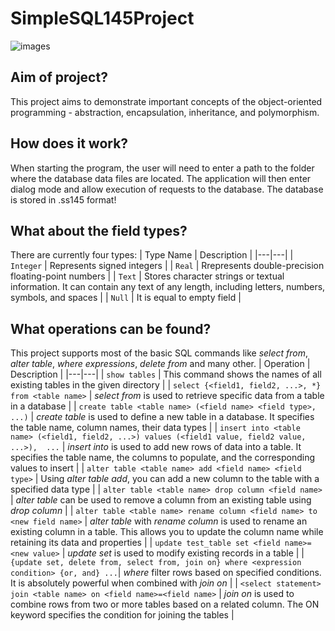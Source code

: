 # SimpleSQL145Project

![images](https://github.com/user-attachments/assets/255483a8-bfad-4c0a-883a-a7eb3d8ab3e8)

Aim of project?
-

This project aims to demonstrate important concepts of the object-oriented programming - abstraction, encapsulation, inheritance, and polymorphism.

How does it work?
-

When starting the program, the user will need to enter a path to the folder where the database data files are located. The application will then enter dialog mode and allow execution of requests to the database. The database is stored in .ss145 format!

What about the field types?
-

There are currently four types:
| Type Name | Description |
|---|---|
| `Integer` | Represents signed integers |
| `Real` | Rrepresents double-precision floating-point numbers |
| `Text` | Stores character strings or textual information. It can contain any text of any length, including letters, numbers, symbols, and spaces |
| `Null` | It is equal to empty field |

What operations can be found?
-

This project supports most of the basic SQL commands like *select from*, *alter table*, *where expressions*, *delete from* and many other.
| Operation | Description |
|---|---|
| `show tables` | This command shows the names of all existing tables in the given directory |
| `select {<field1, field2, ...>, *} from <table name>` | *select from* is used to retrieve specific data from a table in a database |
| `create table <table name> (<field name> <field type>, ...)` | *create table* is used to define a new table in a database. It specifies the table name, column names, their data types |
| `insert into <table name> (<field1, field2, ...>) values (<field1 value, field2 value, ...>),  ...` | *insert into* is used to add new rows of data into a table. It specifies the table name, the columns to populate, and the corresponding values to insert |
| `alter table <table name> add <field name> <field type>` | Using *alter table add*, you can add a new column to the table with a specified data type |
| `alter table <table name> drop column <field name>` | *alter table* can be used to remove a column from an existing table using *drop column* |
| `alter table <table name> rename column <field name> to <new field name>` | *alter table* with *rename column* is used to rename an existing column in a table. This allows you to update the column name while retaining its data and properties |
| `update test_table set <field name>=<new value>` | *update set* is used to modify existing records in a table |
| `{update set, delete from, select from, join on} where <expression condition> {or, and} ...`| *where* filter rows based on specified conditions. It is absolutely powerful when combined with *join on* |
| `<select statement> join <table name> on <field name>=<field name>` | *join on* is used to combine rows from two or more tables based on a related column. The ON keyword specifies the condition for joining the tables | 
 

